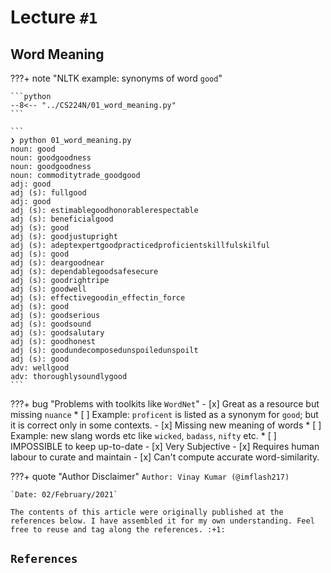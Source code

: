 # Lecture `#1`

## Word Meaning

???+ note "NLTK example: synonyms of word `good`"

    ```python
    --8<-- "../CS224N/01_word_meaning.py"
    ```

    ```
    ❯ python 01_word_meaning.py
    noun: good
    noun: goodgoodness
    noun: goodgoodness
    noun: commoditytrade_goodgood
    adj: good
    adj (s): fullgood
    adj: good
    adj (s): estimablegoodhonorablerespectable
    adj (s): beneficialgood
    adj (s): good
    adj (s): goodjustupright
    adj (s): adeptexpertgoodpracticedproficientskillfulskilful
    adj (s): good
    adj (s): deargoodnear
    adj (s): dependablegoodsafesecure
    adj (s): goodrightripe
    adj (s): goodwell
    adj (s): effectivegoodin_effectin_force
    adj (s): good
    adj (s): goodserious
    adj (s): goodsound
    adj (s): goodsalutary
    adj (s): goodhonest
    adj (s): goodundecomposedunspoiledunspoilt
    adj (s): good
    adv: wellgood
    adv: thoroughlysoundlygood
    ```
???+ bug "Problems with toolkits like `WordNet`"
    - [x] Great as a resource but missing `nuance`
      * [ ] Example: `proficent` is listed as a synonym for `good`; but it is correct only in some contexts.
    - [x] Missing new meaning of words
      * [ ] Example: new slang words etc like `wicked`, `badass`, `nifty` etc.
      * [ ] IMPOSSIBLE to keep up-to-date
    - [x] Very Subjective
    - [x] Requires human labour to curate and maintain
    - [x] Can't compute accurate word-similarity.










<!-- ############################################################################################################ -->
???+ quote "Author Disclaimer"
    `Author: Vinay Kumar (@imflash217)`

    `Date: 02/February/2021`

    The contents of this article were originally published at the references below. I have assembled it for my own understanding. Feel free to reuse and tag along the references. :+1:

## `References`
[^1]:

<!-- ############################################################################################################ -->